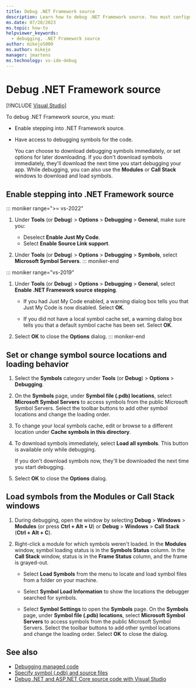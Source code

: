```yaml
---
title: Debug .NET Framework source
description: Learn how to debug .NET Framework source. You must configure for it and download debugging symbols.
ms.date: 07/20/2023
ms.topic: how-to
helpviewer_keywords: 
  - debugging, .NET Framework source
author: mikejo5000
ms.author: mikejo
manager: jmartens
ms.technology: vs-ide-debug
---
```

# Debug .NET Framework source

 [!INCLUDE [Visual Studio](~/includes/applies-to-version/vs-windows-only.md)]

To debug .NET Framework source, you must:

- Enable stepping into .NET Framework source.

- Have access to debugging symbols for the code.

  You can choose to download debugging symbols immediately, or set options for later downloading. If you don't download symbols immediately, they'll download the next time you start debugging your app. While debugging, you can also use the **Modules** or **Call Stack** windows to download and load symbols.

## Enable stepping into .NET Framework source

::: moniker range=">= vs-2022"

1. Under **Tools** (or **Debug**) > **Options** > **Debugging** > **General**, make sure you:

   - Deselect **Enable Just My Code**.
   - Select **Enable Source Link support**.

1. Under **Tools** (or **Debug**) > **Options** > **Debugging** > **Symbols**,  select **Microsoft Symbol Servers**.
::: moniker-end

::: moniker range="vs-2019"

1. Under **Tools** (or **Debug**) > **Options** > **Debugging** > **General**, select **Enable .NET Framework source stepping**.

   - If you had Just My Code enabled, a warning dialog box tells you that Just My Code is now disabled. Select **OK**.

   - If you did not have a local symbol cache set, a warning dialog box tells you that a default symbol cache has been set. Select **OK**.

1. Select **OK** to close the **Options** dialog.
::: moniker-end

## Set or change symbol source locations and loading behavior

1. Select the **Symbols** category under **Tools** (or **Debug**) > **Options** > **Debugging**.

1. On the **Symbols** page, under **Symbol file (.pdb) locations**, select **Microsoft Symbol Servers** to access symbols from the public Microsoft Symbol Servers. Select the toolbar buttons to add other symbol locations and change the loading order.

1. To change your local symbols cache, edit or browse to a different location under **Cache symbols in this directory**.

1. To download symbols immediately, select **Load all symbols**. This button is available only while debugging.

   If you don't download symbols now, they'll be downloaded the next time you start debugging.

1. Select **OK** to close the **Options** dialog.

## Load symbols from the Modules or Call Stack windows

1. During debugging, open the window by selecting **Debug** > **Windows** > **Modules** (or press **Ctrl + Alt + U**) or **Debug** > **Windows** > **Call Stack** (**Ctrl + Alt + C**).

1. Right-click a module for which symbols weren't loaded. In the **Modules** window, symbol loading status is in the **Symbols Status** column. In the **Call Stack** window, status is in the **Frame Status** column, and the frame is grayed-out.

   - Select **Load Symbols** from the menu to locate and load symbol files from a folder on your machine.

   - Select **Symbol Load Information** to show the locations the debugger searched for symbols.

   - Select **Symbol Settings** to open the **Symbols** page. On the **Symbols** page, under **Symbol file (.pdb) locations**, select **Microsoft Symbol Servers** to access symbols from the public Microsoft Symbol Servers. Select the toolbar buttons to add other symbol locations and change the loading order. Select **OK** to close the dialog.

## See also

- [Debugging managed code](../debugger/debugging-managed-code.md)
- [Specify symbol (.pdb) and source files](../debugger/specify-symbol-dot-pdb-and-source-files-in-the-visual-studio-debugger.md)
- [Debug .NET and ASP.NET Core source code with Visual Studio](/aspnet/core/test/debug-aspnetcore-source)

